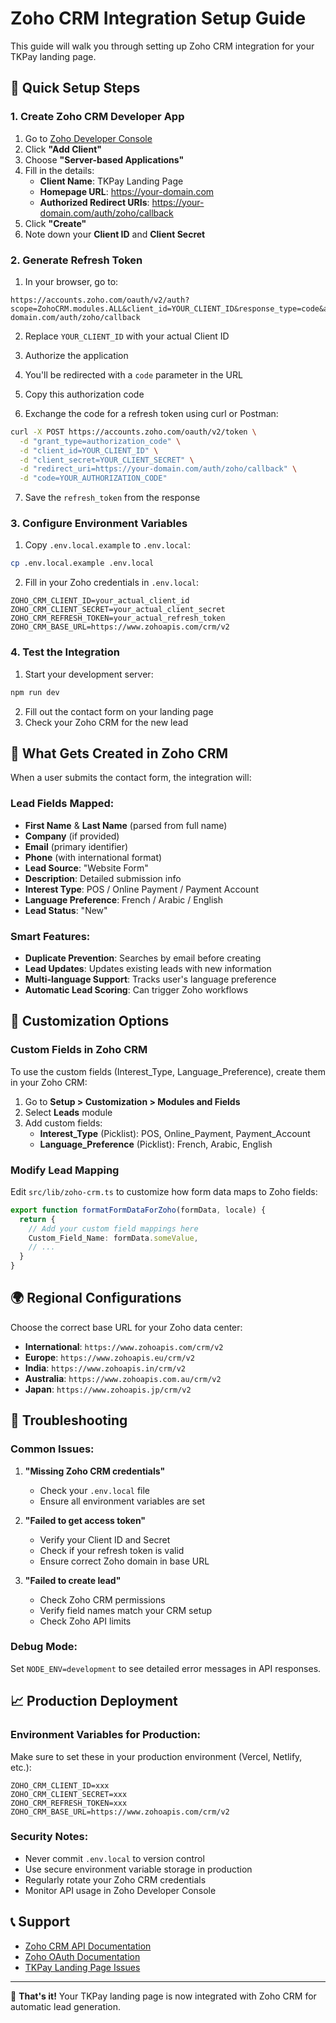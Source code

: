 # Zoho CRM Integration Setup Guide

This guide will walk you through setting up Zoho CRM integration for your TKPay landing page.

## 🚀 Quick Setup Steps

### 1. Create Zoho CRM Developer App

1. Go to [Zoho Developer Console](https://accounts.zoho.com/developerconsole)
2. Click **"Add Client"**
3. Choose **"Server-based Applications"**
4. Fill in the details:
   - **Client Name**: TKPay Landing Page
   - **Homepage URL**: https://your-domain.com
   - **Authorized Redirect URIs**: https://your-domain.com/auth/zoho/callback
5. Click **"Create"**
6. Note down your **Client ID** and **Client Secret**

### 2. Generate Refresh Token

1. In your browser, go to:
```
https://accounts.zoho.com/oauth/v2/auth?scope=ZohoCRM.modules.ALL&client_id=YOUR_CLIENT_ID&response_type=code&access_type=offline&redirect_uri=https://your-domain.com/auth/zoho/callback
```

2. Replace `YOUR_CLIENT_ID` with your actual Client ID
3. Authorize the application
4. You'll be redirected with a `code` parameter in the URL
5. Copy this authorization code

6. Exchange the code for a refresh token using curl or Postman:
```bash
curl -X POST https://accounts.zoho.com/oauth/v2/token \
  -d "grant_type=authorization_code" \
  -d "client_id=YOUR_CLIENT_ID" \
  -d "client_secret=YOUR_CLIENT_SECRET" \
  -d "redirect_uri=https://your-domain.com/auth/zoho/callback" \
  -d "code=YOUR_AUTHORIZATION_CODE"
```

7. Save the `refresh_token` from the response

### 3. Configure Environment Variables

1. Copy `.env.local.example` to `.env.local`:
```bash
cp .env.local.example .env.local
```

2. Fill in your Zoho credentials in `.env.local`:
```env
ZOHO_CRM_CLIENT_ID=your_actual_client_id
ZOHO_CRM_CLIENT_SECRET=your_actual_client_secret
ZOHO_CRM_REFRESH_TOKEN=your_actual_refresh_token
ZOHO_CRM_BASE_URL=https://www.zohoapis.com/crm/v2
```

### 4. Test the Integration

1. Start your development server:
```bash
npm run dev
```

2. Fill out the contact form on your landing page
3. Check your Zoho CRM for the new lead

## 🎯 What Gets Created in Zoho CRM

When a user submits the contact form, the integration will:

### Lead Fields Mapped:
- **First Name** & **Last Name** (parsed from full name)
- **Company** (if provided)
- **Email** (primary identifier)
- **Phone** (with international format)
- **Lead Source**: "Website Form"
- **Description**: Detailed submission info
- **Interest Type**: POS / Online Payment / Payment Account
- **Language Preference**: French / Arabic / English
- **Lead Status**: "New"

### Smart Features:
- **Duplicate Prevention**: Searches by email before creating
- **Lead Updates**: Updates existing leads with new information
- **Multi-language Support**: Tracks user's language preference
- **Automatic Lead Scoring**: Can trigger Zoho workflows

## 🔧 Customization Options

### Custom Fields in Zoho CRM

To use the custom fields (Interest_Type, Language_Preference), create them in your Zoho CRM:

1. Go to **Setup > Customization > Modules and Fields**
2. Select **Leads** module
3. Add custom fields:
   - **Interest_Type** (Picklist): POS, Online_Payment, Payment_Account
   - **Language_Preference** (Picklist): French, Arabic, English

### Modify Lead Mapping

Edit `src/lib/zoho-crm.ts` to customize how form data maps to Zoho fields:

```typescript
export function formatFormDataForZoho(formData, locale) {
  return {
    // Add your custom field mappings here
    Custom_Field_Name: formData.someValue,
    // ...
  }
}
```

## 🌍 Regional Configurations

Choose the correct base URL for your Zoho data center:

- **International**: `https://www.zohoapis.com/crm/v2`
- **Europe**: `https://www.zohoapis.eu/crm/v2`
- **India**: `https://www.zohoapis.in/crm/v2`
- **Australia**: `https://www.zohoapis.com.au/crm/v2`
- **Japan**: `https://www.zohoapis.jp/crm/v2`

## 🚨 Troubleshooting

### Common Issues:

1. **"Missing Zoho CRM credentials"**
   - Check your `.env.local` file
   - Ensure all environment variables are set

2. **"Failed to get access token"**
   - Verify your Client ID and Secret
   - Check if your refresh token is valid
   - Ensure correct Zoho domain in base URL

3. **"Failed to create lead"**
   - Check Zoho CRM permissions
   - Verify field names match your CRM setup
   - Check Zoho API limits

### Debug Mode:

Set `NODE_ENV=development` to see detailed error messages in API responses.

## 📈 Production Deployment

### Environment Variables for Production:

Make sure to set these in your production environment (Vercel, Netlify, etc.):

```env
ZOHO_CRM_CLIENT_ID=xxx
ZOHO_CRM_CLIENT_SECRET=xxx
ZOHO_CRM_REFRESH_TOKEN=xxx
ZOHO_CRM_BASE_URL=https://www.zohoapis.com/crm/v2
```

### Security Notes:

- Never commit `.env.local` to version control
- Use secure environment variable storage in production
- Regularly rotate your Zoho CRM credentials
- Monitor API usage in Zoho Developer Console

## 📞 Support

- [Zoho CRM API Documentation](https://www.zoho.com/crm/developer/docs/api/v2/)
- [Zoho OAuth Documentation](https://www.zoho.com/crm/developer/docs/api/v2/oauth-overview.html)
- [TKPay Landing Page Issues](https://github.com/your-repo/issues)

---

🎉 **That's it!** Your TKPay landing page is now integrated with Zoho CRM for automatic lead generation.